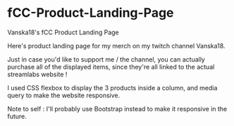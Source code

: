 # fCC-Product-Landing-Page

Vanska18's fCC Product Landing Page

Here's product landing page for my merch on my twitch channel Vanska18.

Just in case you'd like to support me / the channel, you can actually purchase all of the displayed items, 
since they're all linked to the actual streamlabs website !

I used CSS flexbox to display the 3 products inside a column, and media query to make the website responsive.

Note to self : I'll probably use Bootstrap instead to make it responsive in the future.

